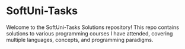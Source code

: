 # SoftUni-Tasks
Welcome to the SoftUni-Tasks Solutions repository! This repo contains solutions to various programming courses I have attended, covering multiple languages, concepts, and programming paradigms.

